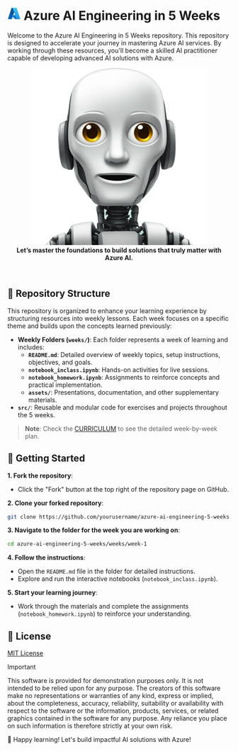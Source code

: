 # <img src="./utils/images/azure_logo.png" alt="Azure Logo" style="width:30px;height:30px;"/>  Azure AI Engineering in 5 Weeks

Welcome to the Azure AI Engineering in 5 Weeks repository. This repository is designed to accelerate your journey in mastering Azure AI services. By working through these resources, you'll become a skilled AI practitioner capable of developing advanced AI solutions with Azure.

<p align="center">
  <img src="utils/images/robot.png" alt="Azure AI" width="400"/>
  <br>
  <b>Let’s master the foundations to build solutions that truly matter with Azure AI.</b>
</p>

<br>

## 📁 Repository Structure 

This repository is organized to enhance your learning experience by structuring resources into weekly lessons. Each week focuses on a specific theme and builds upon the concepts learned previously:

- **Weekly Folders (`weeks/`)**: Each folder represents a week of learning and includes:
  - **`README.md`**: Detailed overview of weekly topics, setup instructions, objectives, and goals.
  - **`notebook_inclass.ipynb`**: Hands-on activities for live sessions.
  - **`notebook_homework.ipynb`**: Assignments to reinforce concepts and practical implementation.
  - **`assets/`**: Presentations, documentation, and other supplementary materials.
- **`src/`**: Reusable and modular code for exercises and projects throughout the 5 weeks.

> **Note**: Check the [CURRICULUM](./CURRICULUM.md) to see the detailed week-by-week plan.

## 🚀 Getting Started

**1. Fork the repository**:
   - Click the "Fork" button at the top right of the repository page on GitHub.

**2. Clone your forked repository**:
   ```bash
   git clone https://github.com/yourusername/azure-ai-engineering-5-weeks.git
   ```
**3. Navigate to the folder for the week you are working on**:
   ```bash
   cd azure-ai-engineering-5-weeks/weeks/week-1
   ```
**4. Follow the instructions**:
   - Open the `README.md` file in the folder for detailed instructions.
   - Explore and run the interactive notebooks (`notebook_inclass.ipynb`).

**5. Start your learning journey**:
   - Work through the materials and complete the assignments (`notebook_homework.ipynb`) to reinforce your understanding.

## 🤝 License

[MIT License](./LICENSE)

> [!IMPORTANT]
> This software is provided for demonstration purposes only. It is not intended to be relied upon for any purpose. The creators of this software make no representations or warranties of any kind, express or implied, about the completeness, accuracy, reliability, suitability or availability with respect to the software or the information, products, services, or related graphics contained in the software for any purpose. Any reliance you place on such information is therefore strictly at your own risk.


🎉 Happy learning! Let's build impactful AI solutions with Azure!